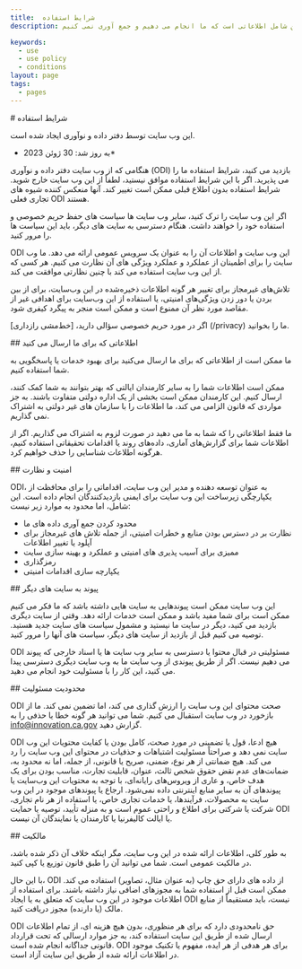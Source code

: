 ```yaml
---
title:  شرایط استفاده
description: این شرایطی است که هنگام استفاده از این وب سایت با آنها موافقت می کنید. این شامل اطلاعاتی است که ما انجام می دهیم و جمع آوری نمی کنیم.

keywords:
  - use
  - use policy
  - conditions
layout: page
tags:
  - pages
---
```


\# شرایط استفاده

این وب سایت توسط دفتر داده و نوآوری ایجاد شده است.

* به روز شد: 30 ژوئن 2023\*

هنگامی که از وب سایت دفتر داده و نوآوری (ODI) بازدید می کنید، شرایط استفاده ما را می پذیرید. اگر با این شرایط استفاده موافق نیستید، لطفاً از این وب سایت خارج شوید. شرایط استفاده بدون اطلاع قبلی ممکن است تغییر کند. آنها منعکس کننده شیوه های تجاری فعلی ODI هستند.

اگر این وب سایت را ترک کنید، سایر وب سایت ها سیاست های حفظ حریم خصوصی و استفاده خود را خواهند داشت. هنگام دسترسی به سایت های دیگر، باید این سیاست ها را مرور کنید.

ODI این وب سایت و اطلاعات آن را به عنوان یک سرویس عمومی ارائه می دهد. ما وب سایت را برای اطمینان از عملکرد و عملکرد ویژگی های آن نظارت می کنیم. هر کسی که از این وب سایت استفاده می کند با چنین نظارتی موافقت می کند.

تلاش‌های غیرمجاز برای تغییر هر گونه اطلاعات ذخیره‌شده در این وب‌سایت، برای از بین بردن یا دور زدن ویژگی‌های امنیتی، یا استفاده از این وب‌سایت برای اهدافی غیر از مقاصد مورد نظر آن ممنوع است و ممکن است منجر به پیگرد کیفری شود.

اگر در مورد حریم خصوصی سؤالی دارید، [خط‌مشی رازداری] (/privacy) ما را بخوانید.

\## اطلاعاتی که برای ما ارسال می کنید

ما ممکن است از اطلاعاتی که برای ما ارسال می‌کنید برای بهبود خدمات یا پاسخگویی به شما استفاده کنیم.

ممکن است اطلاعات شما را به سایر کارمندان ایالتی که بهتر بتوانند به شما کمک کنند، ارسال کنیم. این کارمندان ممکن است بخشی از یک اداره دولتی متفاوت باشند. به جز مواردی که قانون الزامی می کند، ما اطلاعات را با سازمان های غیر دولتی به اشتراک نمی گذاریم.

ما فقط اطلاعاتی را که شما به ما می دهید در صورت لزوم به اشتراک می گذاریم. اگر از اطلاعات شما برای گزارش‌های آماری، داده‌های روند یا اقدامات تحقیقاتی استفاده کنیم، هرگونه اطلاعات شناسایی را حذف خواهیم کرد.

\## امنیت و نظارت

ODI، به عنوان توسعه دهنده و مدیر این وب سایت، اقداماتی را برای محافظت از یکپارچگی زیرساخت این وب سایت برای ایمنی بازدیدکنندگان انجام داده است. این شامل، اما محدود به موارد زیر نیست:

* محدود کردن جمع آوری داده های ما
* نظارت بر در دسترس بودن منابع و خطرات امنیتی، از جمله تلاش های غیرمجاز برای آپلود یا تغییر اطلاعات
* ممیزی برای آسیب پذیری های امنیتی و عملکرد و بهینه سازی سایت
* رمزگذاری
* یکپارچه سازی اقدامات امنیتی

\## پیوند به سایت های دیگر

این وب سایت ممکن است پیوندهایی به سایت هایی داشته باشد که ما فکر می کنیم ممکن است برای شما مفید باشد و ممکن است خدمات ارائه دهد. وقتی از سایت دیگری بازدید می کنید، دیگر در سایت ما نیستید و مشمول سیاست های سایت جدید هستید. توصیه می کنیم قبل از بازدید از سایت های دیگر، سیاست های آنها را مرور کنید.

ODI مسئولیتی در قبال محتوا یا دسترسی به سایر وب سایت ها یا اسناد خارجی که پیوند می دهیم نیست. اگر از طریق پیوندی از وب سایت ما به وب سایت دیگری دسترسی پیدا می کنید، این کار را با مسئولیت خود انجام می دهید.

\## محدودیت مسئولیت

ODI صحت محتوای این وب سایت را ارزش گذاری می کند، اما تضمین نمی کند. ما از بازخورد در وب سایت استقبال می کنیم. شما می توانید هر گونه خطا یا حذفی را به [info@innovation.ca.gov](mailto:info@innovation.ca.gov) گزارش دهید.

ODI هیچ ادعا، قول یا تضمینی در مورد صحت، کامل بودن یا کفایت محتویات این وب سایت نمی دهد و صراحتاً مسئولیت اشتباهات و حذفیات در محتوای این وب سایت را رد می کند. هیچ ضمانتی از هر نوع، ضمنی، صریح یا قانونی، از جمله، اما نه محدود به، ضمانت‌های عدم نقض حقوق شخص ثالث، عنوان، قابلیت تجارت، مناسب بودن برای یک هدف خاص، و عاری از ویروس‌های رایانه‌ای، با توجه به محتویات این وب‌سایت یا پیوندهای آن به سایر منابع اینترنتی داده نمی‌شود. ارجاع یا پیوندهای موجود در این وب سایت به محصولات، فرآیندها، یا خدمات تجاری خاص، یا استفاده از هر نام تجاری، شرکت یا شرکتی برای اطلاع و راحتی عموم است و به منزله تأیید، توصیه یا حمایت ODI یا ایالت کالیفرنیا یا کارمندان یا نمایندگان آن نیست.

\## مالکیت

به طور کلی، اطلاعات ارائه شده در این وب سایت، مگر اینکه خلاف آن ذکر شده باشد، در مالکیت عمومی است. شما می توانید آن را طبق قانون توزیع یا کپی کنید.

با این حال، ODI از داده های دارای حق چاپ (به عنوان مثال، تصاویر) استفاده می کند. ممکن است قبل از استفاده شما به مجوزهای اضافی نیاز داشته باشند. برای استفاده از اطلاعات موجود در این وب سایت که متعلق به یا ایجاد ODI نیست، باید مستقیماً از منابع مالک (یا دارنده) مجوز دریافت کنید.

ODI حق نامحدودی دارد که برای هر منظوری، بدون هیچ هزینه ای، از تمام اطلاعات ارسال شده از طریق این سایت استفاده کند، به جز موارد ارسالی که تحت قرارداد قانونی جداگانه انجام شده است. ODI برای هر هدفی از هر ایده، مفهوم یا تکنیک موجود در اطلاعات ارائه شده از طریق این سایت آزاد است.
